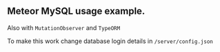 ## Meteor MySQL usage example.
Also with `MutationObserver` and `TypeORM`

To make this work change database login details in `/server/config.json`